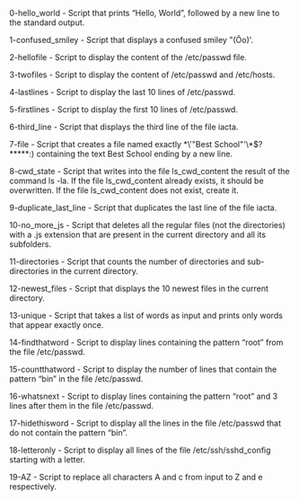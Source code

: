0-hello_world - Script that prints “Hello, World”, followed by a new line to the standard output.


1-confused_smiley - Script that displays a confused smiley "(Ôo)'.

2-hellofile - Script to display the content of the /etc/passwd file.

3-twofiles - Script to display the content of /etc/passwd and /etc/hosts.

4-lastlines - Script to display the last 10 lines of /etc/passwd.

5-firstlines - Script to display the first 10 lines of /etc/passwd.

6-third_line - Script that displays the third line of the file iacta.

7-file - Script that creates a file named exactly \*\\'"Best School"\'\\*$\?\*\*\*\*\*:) containing the text Best School ending by a new line.

8-cwd_state - Script that writes into the file ls_cwd_content the result of the command ls -la. If the file ls_cwd_content already exists, it should be overwritten. If the file ls_cwd_content does not exist, create it.

9-duplicate_last_line - Script that duplicates the last line of the file iacta.

10-no_more_js - Script that deletes all the regular files (not the directories) with a .js extension that are present in the current directory and all its subfolders.

11-directories - Script that counts the number of directories and sub-directories in the current directory.

12-newest_files - Script that displays the 10 newest files in the current directory.

13-unique - Script that takes a list of words as input and prints only words that appear exactly once.

14-findthatword - Script to display lines containing the pattern “root” from the file /etc/passwd.

15-countthatword - Script to display the number of lines that contain the pattern “bin” in the file /etc/passwd.

16-whatsnext - Script to display lines containing the pattern “root” and 3 lines after them in the file /etc/passwd.

17-hidethisword - Script to display all the lines in the file /etc/passwd that do not contain the pattern “bin”.

18-letteronly - Script to display all lines of the file /etc/ssh/sshd_config starting with a letter.

19-AZ - Script to replace all characters A and c from input to Z and e respectively.
